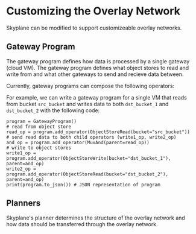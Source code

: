 # Customizing the Overlay Network 
Skyplane can be modified to support customizeable overlay networks. 

## Gateway Program 
The gateway program defines how data is processed by a single gateway (cloud VM). The gateway program defines what object stores to read and write from and what other gateways to send and recieve data between.  

Currently, gateway programs can compose the following operators: 

For example, we can write a gateway program for a single VM that reads from bucket `src_bucket` and writes data to both `dst_bucket_1` and `dst_bucket_2` with the following code: 

```
program = GatewayProgram()
# read from object store
read_op = program.add_operator(ObjectStoreRead(bucket="src_bucket"))
# send read data to both child operators (write1_op, write2_op)
and_op = program.add_operator(MuxAnd(parent=read_op))
# write to object stores
write1_op = program.add_operator(ObjectStoreWrite(bucket="dst_bucket_1"), parent=and_op) 
write2_op = program.add_operator(ObjectStoreRead(bucket="dst_bucket_2"), parent=and_op)
print(program.to_json()) # JSON representation of program
```

## Planners 
Skyplane's planner determines the structure of the overlay network and how data should be transferred through the overlay network. 

